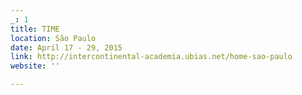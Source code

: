 ```yaml
---
_: 1
title: TIME
location: São Paulo
date: April 17 - 29, 2015
link: http://intercontinental-academia.ubias.net/home-sao-paulo
website: ''

---
```

